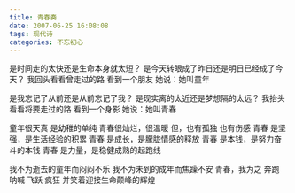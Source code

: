 ```yaml
---
title: 青春奏
date: 2007-06-25 16:08:08
tags: 现代诗
categories: 不忘初心
---
```

是时间走的太快还是生命本身就太短？
是今天转眼成了昨日还是明日已经成了今天？
我回头看看曾走过的路
看到一个朋友
她说：她叫童年
<!-- more -->
是我忘记了从前还是从前忘记了我？
是现实离的太近还是梦想隔的太远？
我抬头看看将要走过的路
看到一个身影
她说：她叫青春

童年很天真
是幼稚的单纯
青春很灿烂，很温暖
但，也有孤独
也有伤感
青春
是坚强，是生活经验的积累
青春
是成长，是朦胧情感的释放
青春
是本钱，是努力奋斗的本钱
青春
是力量，是稳健成熟的起跑线

我不为逝去的童年而闷闷不乐
我不为未到的成年而焦躁不安
青春，我为之
奔跑
呐喊
飞跃
疯狂
并笑着迎接生命颠峰的辉煌